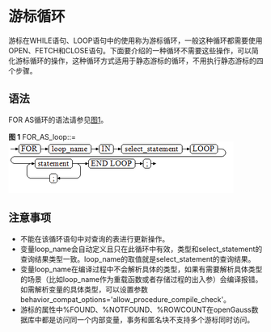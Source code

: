 # 游标循环<a name="ZH-CN_TOPIC_0289900667"></a>

游标在WHILE语句、LOOP语句中的使用称为游标循环，一般这种循环都需要使用OPEN、FETCH和CLOSE语句。下面要介绍的一种循环不需要这些操作，可以简化游标循环的操作，这种循环方式适用于静态游标的循环，不用执行静态游标的四个步骤。

## 语法<a name="zh-cn_topic_0283136850_zh-cn_topic_0237122246_zh-cn_topic_0059778239_s92d68947ac0f4661909c7c571b7c8222"></a>

FOR AS循环的语法请参见[图1](#zh-cn_topic_0283136850_zh-cn_topic_0237122246_zh-cn_topic_0059778239_fd1982700d7d8496a9358b5d029a0123b)。

**图 1**  FOR\_AS\_loop::=<a name="zh-cn_topic_0283136850_zh-cn_topic_0237122246_zh-cn_topic_0059778239_fd1982700d7d8496a9358b5d029a0123b"></a>  
![](figures/FOR_AS_loop.png "FOR_AS_loop")

## 注意事项<a name="zh-cn_topic_0283136850_zh-cn_topic_0237122246_zh-cn_topic_0059778239_s617705baa7ed48738372dea4725976b9"></a>

-   不能在该循环语句中对查询的表进行更新操作。
-   变量loop\_name会自动定义且只在此循环中有效，类型和select\_statement的查询结果类型一致。loop\_name的取值就是select\_statement的查询结果。
-   变量loop_name在编译过程中不会解析具体的类型，如果有需要解析具体类型的场景（比如loop_name作为重载函数或者存储过程的出入参）会编译报错。如需解析变量的具体类型，可以设置参数behavior_compat_options='allow_procedure_compile_check'。
-   游标的属性中%FOUND、%NOTFOUND、%ROWCOUNT在openGauss数据库中都是访问同一个内部变量，事务和匿名块不支持多个游标同时访问。

